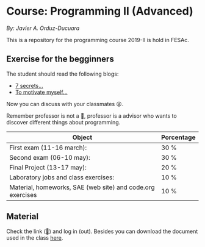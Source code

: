 # Course: Programming II (Advanced)
*By: Javier A. Orduz-Ducuara*

This is a repository for the programming course 2019-II is hold 
in FESAc. 


## Exercise for the begginners
The student should read the following blogs:
- [7 secrets...](https://www.codementor.io/codementorteam/7-secrets-to-staying-motivated-when-learning-to-code-a2dy7hqar) 
- [To motivate myself...](https://www.quora.com/What-can-I-do-to-motivate-myself-for-programming-regularly-for-4-6-hours)

Now you can discuss with your classmates :stuck_out_tongue_winking_eye:.


Remember professor is not a :cop:, professor is a advisor who wants to discover different things about 
programming.

   Object                                                         |  Porcentage  |
------------------------------------------------------------------| -------------|
  First exam (11-16 march):                 | 30 %         |
  Second exam (06-10 may):                 | 30 %         |
  Final Project (13-17 may):                        | 20 %         |
  Laboratory jobs and class exercises:                            | 10 %         |
  Material, homeworks, SAE (web site) and code.org exercises |10 %          |
  
## Material
Check the link ([:link:](http://sae.acatlan.unam.mx/)) and log in (out).
Besides you can download the document used in the class 
[here](https://www.dropbox.com/s/b629jqs3aat7ohh/prgrmmng_II.pdf?dl=0).

<!---
## Homework (Section is building, the final version will be ready the monday at 9:00am)

Hi guys! In this part all of you will find the first homework. 

To start you have to read the next papers:
- Read the abstract and Introduction of this [paper](https://arxiv.org/pdf/1307.1719.pdf) (Identifying change patterns in software history)
- Read [The golden age of software architecture](https://ieeexplore.ieee.org/document/1605176/)
- Read the parts 1 and 2 of the [The History of Software Architecture - In the Eye of the Practitioner](https://arxiv.org/pdf/1806.04055.pdf)

Now you have to write a report (nice document!) about the importance and the impact of the software in the actual world. 
Print and bring the document next August 15th (wednesday) to discuss in the class. :+1: 

## Referencias
1. Ir [:link:](http://www.mis-algoritmos.com/)
--->
